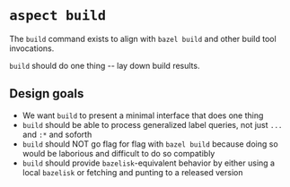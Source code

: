 # `aspect build`

The `build` command exists to align with `bazel build` and other build tool invocations.

`build` should do one thing -- lay down build results.

## Design goals
- We want `build` to present a minimal interface that does one thing
- `build` should be able to process generalized label queries, not just `...` and `:*` and soforth
- `build` should NOT go flag for flag with `bazel build` because doing so would be laborious and difficult to do so compatibly
- `build` should provide `bazelisk`-equivalent behavior by either using a local `bazelisk` or fetching and punting to a released version
